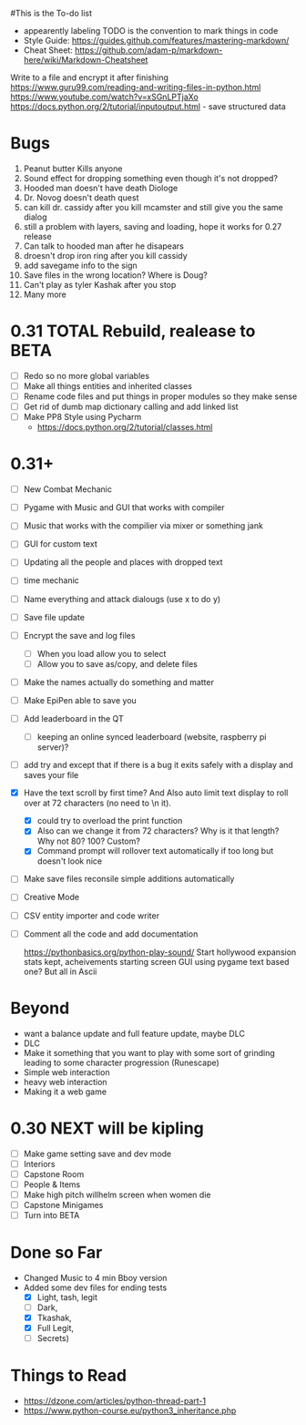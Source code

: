 #This is the To-do list
* appearently labeling TODO is the convention to mark things in code
* Style Guide: https://guides.github.com/features/mastering-markdown/
* Cheat Sheet: https://github.com/adam-p/markdown-here/wiki/Markdown-Cheatsheet

Write to a file and encrypt it after finishing
https://www.guru99.com/reading-and-writing-files-in-python.html
https://www.youtube.com/watch?v=xSGnLPTjaXo
https://docs.python.org/2/tutorial/inputoutput.html - save structured data

# **Bugs**
1. Peanut butter Kills anyone
1. Sound effect for dropping something even though it's not dropped?
1. Hooded man doesn't have death Diologe
1. Dr. Novog doesn't death quest
1. can kill dr. cassidy after you kill mcamster and still give you the same dialog
1. still a problem with layers, saving and loading, hope it works for 0.27 release
1. Can talk to hooded man after he disapears
1. droesn't drop iron ring after you kill cassidy
1. add savegame info to the sign
1. Save files in the wrong location? Where is Doug?
1. Can't play as tyler Kashak after you stop
1. Many more

# 0.31 TOTAL Rebuild, realease to BETA
- [ ] Redo so no more global variables
- [ ] Make all things entities and inherited classes
- [ ] Rename code files and put things in proper modules so they make sense
- [ ] Get rid of dumb map dictionary calling and add linked list
- [ ] Make PP8 Style using Pycharm
    * https://docs.python.org/2/tutorial/classes.html

# 0.31+
- [ ] New Combat Mechanic
- [ ] Pygame with Music and GUI that works with compiler

- [ ] Music that works with the compilier via mixer or something jank
- [ ] GUI for custom text
- [ ] Updating all the people and places with dropped text
- [ ] time mechanic
- [ ] Name everything and attack dialougs (use x to do y)
- [ ] Save file update
- [ ] Encrypt the save and log files
  - [ ] When you load allow you to select 
  - [ ] Allow you to save as/copy, and delete files
- [ ] Make the names actually do something and matter
- [ ] Make EpiPen able to save you
- [ ] Add leaderboard in the QT
  - [ ] keeping an online synced leaderboard (website, raspberry pi server)?
- [ ] add try and except that if there is a bug it exits safely with a display and saves your file
- [x] Have the text scroll by first time? And Also auto limit text display to roll over at 72 characters (no need to \n it).
  - [x] could try to overload the print function
  - [x] Also can we change it from 72 characters? Why is it that length? Why not 80? 100? Custom?
  - [x] Command prompt will rollover text automatically if too long but doesn't look nice
- [ ] Make save files reconsile simple additions automatically
- [ ] Creative Mode
- [ ] CSV entity importer and code writer
- [ ] Comment all the code and add documentation


	https://pythonbasics.org/python-play-sound/
Start hollywood expansion
stats kept, acheivements
starting screen
	GUI using pygame text based one? But all in Ascii


# Beyond
* want a balance update and full feature update, maybe DLC
* DLC
* Make it something that you want to play with some sort of grinding leading to some character progression (Runescape)
* Simple web interaction
* heavy web interaction
* Making it a web game




# 0.30 NEXT will be kipling
- [ ] Make game setting save and dev mode
- [ ] Interiors
- [ ] Capstone Room
- [ ] People & Items
- [ ] Make high pitch willhelm screen when women die
- [ ] Capstone Minigames
- [ ] Turn into BETA

# Done so Far
* Changed Music to 4 min Bboy version
* Added some dev files for ending tests
    - [x] Light, tash, legit
    - [ ] Dark,
    - [x] Tkashak, 
    - [x] Full Legit, 
    - [ ] Secrets)

# Things to Read
* https://dzone.com/articles/python-thread-part-1
* https://www.python-course.eu/python3_inheritance.php


